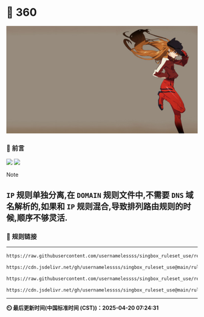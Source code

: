
# 🧸 360
![](https://raw.githubusercontent.com/usernamelessss/picture-bed/main/images/202504042256831.jpg)
### 📣 前言
![](https://shields.io/badge/-移除重复规则-ff69b4) ![](https://shields.io/badge/-IP&nbsp;规则单独存放不与&nbsp;DOMAIN&nbsp;等混合-green)
> [!NOTE]
**`IP` 规则单独分离,在 `DOMAIN` 规则文件中,不需要 `DNS` 域名解析的,如果和 `IP` 规则混合,导致排列路由规则的时候,顺序不够灵活.**
---

###  🔗 规则链接
---

```url
https://raw.githubusercontent.com/usernamelessss/singbox_ruleset_use/refs/heads/main/rule/360/360_No_IP.json
```

```url
https://cdn.jsdelivr.net/gh/usernamelessss/singbox_ruleset_use@main/rule/360/360_No_IP.json
```

```url
https://raw.githubusercontent.com/usernamelessss/singbox_ruleset_use/refs/heads/main/rule/360/360_No_IP.srs
```

```url
https://cdn.jsdelivr.net/gh/usernamelessss/singbox_ruleset_use@main/rule/360/360_No_IP.srs
```

---
**⏲️ 最后更新时间(中国标准时间 (CST))：2025-04-20 07:24:31**